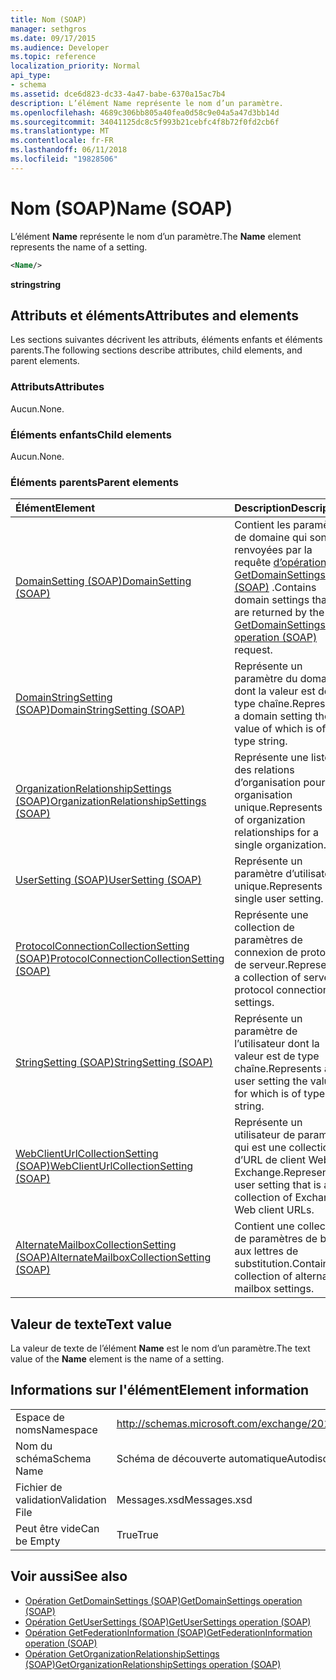 ```yaml
---
title: Nom (SOAP)
manager: sethgros
ms.date: 09/17/2015
ms.audience: Developer
ms.topic: reference
localization_priority: Normal
api_type:
- schema
ms.assetid: dce6d823-dc33-4a47-babe-6370a15ac7b4
description: L’élément Name représente le nom d’un paramètre.
ms.openlocfilehash: 4689c306bb805a40fea0d58c9e04a5a47d3bb14d
ms.sourcegitcommit: 34041125dc8c5f993b21cebfc4f8b72f0fd2cb6f
ms.translationtype: MT
ms.contentlocale: fr-FR
ms.lasthandoff: 06/11/2018
ms.locfileid: "19828506"
---
```

# <a name="name-soap"></a><span data-ttu-id="cdea9-103">Nom (SOAP)</span><span class="sxs-lookup"><span data-stu-id="cdea9-103">Name (SOAP)</span></span>

<span data-ttu-id="cdea9-104">L’élément **Name** représente le nom d’un paramètre.</span><span class="sxs-lookup"><span data-stu-id="cdea9-104">The **Name** element represents the name of a setting.</span></span> 
  
```XML
<Name/>
```

<span data-ttu-id="cdea9-105">**string**</span><span class="sxs-lookup"><span data-stu-id="cdea9-105">**string**</span></span>

## <a name="attributes-and-elements"></a><span data-ttu-id="cdea9-106">Attributs et éléments</span><span class="sxs-lookup"><span data-stu-id="cdea9-106">Attributes and elements</span></span>

<span data-ttu-id="cdea9-107">Les sections suivantes décrivent les attributs, éléments enfants et éléments parents.</span><span class="sxs-lookup"><span data-stu-id="cdea9-107">The following sections describe attributes, child elements, and parent elements.</span></span>
  
### <a name="attributes"></a><span data-ttu-id="cdea9-108">Attributs</span><span class="sxs-lookup"><span data-stu-id="cdea9-108">Attributes</span></span>

<span data-ttu-id="cdea9-109">Aucun.</span><span class="sxs-lookup"><span data-stu-id="cdea9-109">None.</span></span>
  
### <a name="child-elements"></a><span data-ttu-id="cdea9-110">Éléments enfants</span><span class="sxs-lookup"><span data-stu-id="cdea9-110">Child elements</span></span>

<span data-ttu-id="cdea9-111">Aucun.</span><span class="sxs-lookup"><span data-stu-id="cdea9-111">None.</span></span>
  
### <a name="parent-elements"></a><span data-ttu-id="cdea9-112">Éléments parents</span><span class="sxs-lookup"><span data-stu-id="cdea9-112">Parent elements</span></span>

|<span data-ttu-id="cdea9-113">**Élément**</span><span class="sxs-lookup"><span data-stu-id="cdea9-113">**Element**</span></span>|<span data-ttu-id="cdea9-114">**Description**</span><span class="sxs-lookup"><span data-stu-id="cdea9-114">**Description**</span></span>|
|:-----|:-----|
|[<span data-ttu-id="cdea9-115">DomainSetting (SOAP)</span><span class="sxs-lookup"><span data-stu-id="cdea9-115">DomainSetting (SOAP)</span></span>](domainsetting-soap.md) <br/> |<span data-ttu-id="cdea9-116">Contient les paramètres de domaine qui sont renvoyées par la requête [d’opération GetDomainSettings (SOAP)](getdomainsettings-operation-soap.md) .</span><span class="sxs-lookup"><span data-stu-id="cdea9-116">Contains domain settings that are returned by the [GetDomainSettings operation (SOAP)](getdomainsettings-operation-soap.md) request.</span></span>  <br/> |
|[<span data-ttu-id="cdea9-117">DomainStringSetting (SOAP)</span><span class="sxs-lookup"><span data-stu-id="cdea9-117">DomainStringSetting (SOAP)</span></span>](domainstringsetting-soap.md) <br/> |<span data-ttu-id="cdea9-118">Représente un paramètre du domaine dont la valeur est de type chaîne.</span><span class="sxs-lookup"><span data-stu-id="cdea9-118">Represents a domain setting the value of which is of type string.</span></span>  <br/> |
|[<span data-ttu-id="cdea9-119">OrganizationRelationshipSettings (SOAP)</span><span class="sxs-lookup"><span data-stu-id="cdea9-119">OrganizationRelationshipSettings (SOAP)</span></span>](organizationrelationshipsettings-soap.md) <br/> |<span data-ttu-id="cdea9-120">Représente une liste des relations d’organisation pour une organisation unique.</span><span class="sxs-lookup"><span data-stu-id="cdea9-120">Represents a list of organization relationships for a single organization.</span></span>  <br/> |
|[<span data-ttu-id="cdea9-121">UserSetting (SOAP)</span><span class="sxs-lookup"><span data-stu-id="cdea9-121">UserSetting (SOAP)</span></span>](usersetting-soap.md) <br/> |<span data-ttu-id="cdea9-122">Représente un paramètre d’utilisateur unique.</span><span class="sxs-lookup"><span data-stu-id="cdea9-122">Represents a single user setting.</span></span>  <br/> |
|[<span data-ttu-id="cdea9-123">ProtocolConnectionCollectionSetting (SOAP)</span><span class="sxs-lookup"><span data-stu-id="cdea9-123">ProtocolConnectionCollectionSetting (SOAP)</span></span>](protocolconnectioncollectionsetting-soap.md) <br/> |<span data-ttu-id="cdea9-124">Représente une collection de paramètres de connexion de protocole de serveur.</span><span class="sxs-lookup"><span data-stu-id="cdea9-124">Represents a collection of server protocol connection settings.</span></span>  <br/> |
|[<span data-ttu-id="cdea9-125">StringSetting (SOAP)</span><span class="sxs-lookup"><span data-stu-id="cdea9-125">StringSetting (SOAP)</span></span>](stringsetting-soap.md) <br/> |<span data-ttu-id="cdea9-126">Représente un paramètre de l’utilisateur dont la valeur est de type chaîne.</span><span class="sxs-lookup"><span data-stu-id="cdea9-126">Represents a user setting the value for which is of type string.</span></span>  <br/> |
|[<span data-ttu-id="cdea9-127">WebClientUrlCollectionSetting (SOAP)</span><span class="sxs-lookup"><span data-stu-id="cdea9-127">WebClientUrlCollectionSetting (SOAP)</span></span>](webclienturlcollectionsetting-soap.md) <br/> |<span data-ttu-id="cdea9-128">Représente un utilisateur de paramètre qui est une collection d’URL de client Web Exchange.</span><span class="sxs-lookup"><span data-stu-id="cdea9-128">Represents a user setting that is a collection of Exchange Web client URLs.</span></span>  <br/> |
|[<span data-ttu-id="cdea9-129">AlternateMailboxCollectionSetting (SOAP)</span><span class="sxs-lookup"><span data-stu-id="cdea9-129">AlternateMailboxCollectionSetting (SOAP)</span></span>](alternatemailboxcollectionsetting-soap.md) <br/> |<span data-ttu-id="cdea9-130">Contient une collection de paramètres de boîte aux lettres de substitution.</span><span class="sxs-lookup"><span data-stu-id="cdea9-130">Contains a collection of alternate mailbox settings.</span></span>  <br/> |
   
## <a name="text-value"></a><span data-ttu-id="cdea9-131">Valeur de texte</span><span class="sxs-lookup"><span data-stu-id="cdea9-131">Text value</span></span>

<span data-ttu-id="cdea9-132">La valeur de texte de l’élément **Name** est le nom d’un paramètre.</span><span class="sxs-lookup"><span data-stu-id="cdea9-132">The text value of the **Name** element is the name of a setting.</span></span> 
  
## <a name="element-information"></a><span data-ttu-id="cdea9-133">Informations sur l'élément</span><span class="sxs-lookup"><span data-stu-id="cdea9-133">Element information</span></span>

|||
|:-----|:-----|
|<span data-ttu-id="cdea9-134">Espace de noms</span><span class="sxs-lookup"><span data-stu-id="cdea9-134">Namespace</span></span>  <br/> |http://schemas.microsoft.com/exchange/2010/Autodiscover  <br/> |
|<span data-ttu-id="cdea9-135">Nom du schéma</span><span class="sxs-lookup"><span data-stu-id="cdea9-135">Schema Name</span></span>  <br/> |<span data-ttu-id="cdea9-136">Schéma de découverte automatique</span><span class="sxs-lookup"><span data-stu-id="cdea9-136">Autodiscover schema</span></span>  <br/> |
|<span data-ttu-id="cdea9-137">Fichier de validation</span><span class="sxs-lookup"><span data-stu-id="cdea9-137">Validation File</span></span>  <br/> |<span data-ttu-id="cdea9-138">Messages.xsd</span><span class="sxs-lookup"><span data-stu-id="cdea9-138">Messages.xsd</span></span>  <br/> |
|<span data-ttu-id="cdea9-139">Peut être vide</span><span class="sxs-lookup"><span data-stu-id="cdea9-139">Can be Empty</span></span>  <br/> |<span data-ttu-id="cdea9-140">True</span><span class="sxs-lookup"><span data-stu-id="cdea9-140">True</span></span>  <br/> |
   
## <a name="see-also"></a><span data-ttu-id="cdea9-141">Voir aussi</span><span class="sxs-lookup"><span data-stu-id="cdea9-141">See also</span></span>

- [<span data-ttu-id="cdea9-142">Opération GetDomainSettings (SOAP)</span><span class="sxs-lookup"><span data-stu-id="cdea9-142">GetDomainSettings operation (SOAP)</span></span>](getdomainsettings-operation-soap.md)
- [<span data-ttu-id="cdea9-143">Opération GetUserSettings (SOAP)</span><span class="sxs-lookup"><span data-stu-id="cdea9-143">GetUserSettings operation (SOAP)</span></span>](getusersettings-operation-soap.md)
- [<span data-ttu-id="cdea9-144">Opération GetFederationInformation (SOAP)</span><span class="sxs-lookup"><span data-stu-id="cdea9-144">GetFederationInformation operation (SOAP)</span></span>](getfederationinformation-operation-soap.md)
- [<span data-ttu-id="cdea9-145">Opération GetOrganizationRelationshipSettings (SOAP)</span><span class="sxs-lookup"><span data-stu-id="cdea9-145">GetOrganizationRelationshipSettings operation (SOAP)</span></span>](getorganizationrelationshipsettings-operation-soap.md)


